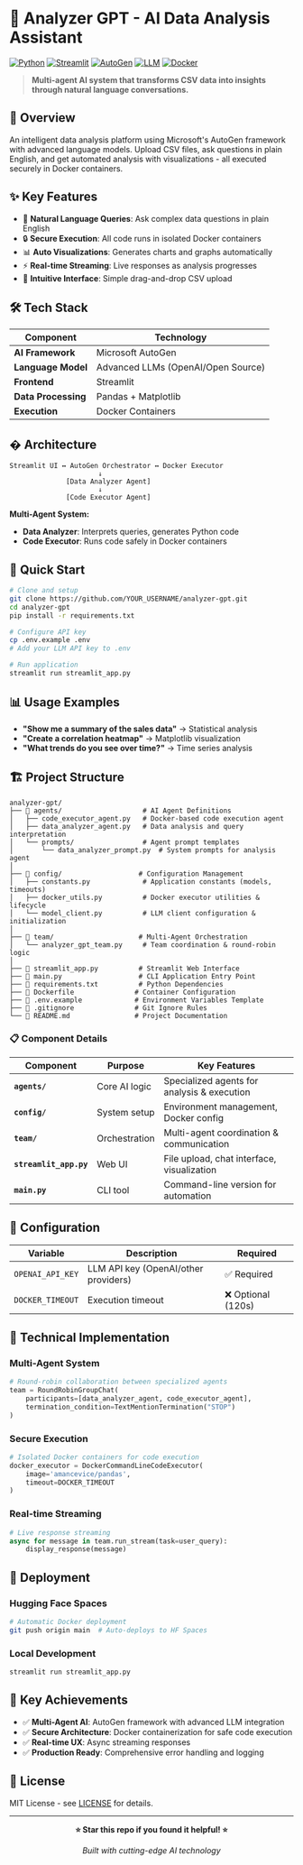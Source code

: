 # 🤖 Analyzer GPT - AI Data Analysis Assistant

[![Python](https://img.shields.io/badge/Python-3.11+-blue.svg)](https://www.python.org/downloads/)
[![Streamlit](https://img.shields.io/badge/Streamlit-1.28+-red.svg)](https://streamlit.io/)
[![AutoGen](https://img.shields.io/badge/AutoGen-0.4+-green.svg)](https://github.com/microsoft/autogen)
[![LLM](https://img.shields.io/badge/LLM-Multi--Provider-orange.svg)](https://huggingface.co/models)
[![Docker](https://img.shields.io/badge/Docker-Enabled-blue.svg)](https://www.docker.com/)

> **Multi-agent AI system that transforms CSV data into insights through natural language conversations.**

## 🎯 Overview

An intelligent data analysis platform using Microsoft's AutoGen framework with advanced language models. Upload CSV files, ask questions in plain English, and get automated analysis with visualizations - all executed securely in Docker containers.

## ✨ Key Features

- 🧠 **Natural Language Queries**: Ask complex data questions in plain English
- 🔒 **Secure Execution**: All code runs in isolated Docker containers
- 📊 **Auto Visualizations**: Generates charts and graphs automatically
- ⚡ **Real-time Streaming**: Live responses as analysis progresses
- 🎨 **Intuitive Interface**: Simple drag-and-drop CSV upload

## 🛠️ Tech Stack

| Component | Technology |
|-----------|------------|
| **AI Framework** | Microsoft AutoGen |
| **Language Model** | Advanced LLMs (OpenAI/Open Source) |
| **Frontend** | Streamlit |
| **Data Processing** | Pandas + Matplotlib |
| **Execution** | Docker Containers |

## �️ Architecture

```
Streamlit UI ↔ AutoGen Orchestrator ↔ Docker Executor
                      ↓
              [Data Analyzer Agent]
                      ↓
              [Code Executor Agent]
```

**Multi-Agent System:**
- **Data Analyzer**: Interprets queries, generates Python code
- **Code Executor**: Runs code safely in Docker containers

## 🚀 Quick Start

```bash
# Clone and setup
git clone https://github.com/YOUR_USERNAME/analyzer-gpt.git
cd analyzer-gpt
pip install -r requirements.txt

# Configure API key
cp .env.example .env
# Add your LLM API key to .env

# Run application
streamlit run streamlit_app.py
```

## 📊 Usage Examples

- **"Show me a summary of the sales data"** → Statistical analysis
- **"Create a correlation heatmap"** → Matplotlib visualization
- **"What trends do you see over time?"** → Time series analysis

## 🏗️ Project Structure

```
analyzer-gpt/
├── 📁 agents/                    # AI Agent Definitions
│   ├── code_executor_agent.py   # Docker-based code execution agent
│   ├── data_analyzer_agent.py   # Data analysis and query interpretation
│   └── prompts/                 # Agent prompt templates
│       └── data_analyzer_prompt.py  # System prompts for analysis agent
│
├── 📁 config/                   # Configuration Management
│   ├── constants.py             # Application constants (models, timeouts)
│   ├── docker_utils.py          # Docker executor utilities & lifecycle
│   └── model_client.py          # LLM client configuration & initialization
│
├── 📁 team/                     # Multi-Agent Orchestration
│   └── analyzer_gpt_team.py     # Team coordination & round-robin logic
│
├── 📄 streamlit_app.py          # Streamlit Web Interface
├── 📄 main.py                   # CLI Application Entry Point
├── 📄 requirements.txt          # Python Dependencies
├── 📄 Dockerfile               # Container Configuration
├── 📄 .env.example             # Environment Variables Template
├── 📄 .gitignore               # Git Ignore Rules
└── 📄 README.md                # Project Documentation
```

### 📋 **Component Details**

| Component | Purpose | Key Features |
|-----------|---------|--------------|
| **`agents/`** | Core AI logic | Specialized agents for analysis & execution |
| **`config/`** | System setup | Environment management, Docker config |
| **`team/`** | Orchestration | Multi-agent coordination & communication |
| **`streamlit_app.py`** | Web UI | File upload, chat interface, visualization |
| **`main.py`** | CLI tool | Command-line version for automation |

## 🔧 Configuration

| Variable | Description | Required |
|----------|-------------|----------|
| `OPENAI_API_KEY` | LLM API key (OpenAI/other providers) | ✅ Required |
| `DOCKER_TIMEOUT` | Execution timeout | ❌ Optional (120s) |

## 🧪 Technical Implementation

### Multi-Agent System
```python
# Round-robin collaboration between specialized agents
team = RoundRobinGroupChat(
    participants=[data_analyzer_agent, code_executor_agent],
    termination_condition=TextMentionTermination("STOP")
)
```

### Secure Execution
```python
# Isolated Docker containers for code execution
docker_executor = DockerCommandLineCodeExecutor(
    image='amancevice/pandas',
    timeout=DOCKER_TIMEOUT
)
```

### Real-time Streaming
```python
# Live response streaming
async for message in team.run_stream(task=user_query):
    display_response(message)
```

## 🚀 Deployment

### Hugging Face Spaces
```bash
# Automatic Docker deployment
git push origin main  # Auto-deploys to HF Spaces
```

### Local Development
```bash
streamlit run streamlit_app.py
```

## 🎯 Key Achievements

- ✅ **Multi-Agent AI**: AutoGen framework with advanced LLM integration
- ✅ **Secure Architecture**: Docker containerization for safe code execution
- ✅ **Real-time UX**: Async streaming responses
- ✅ **Production Ready**: Comprehensive error handling and logging

## 📄 License

MIT License - see [LICENSE](LICENSE) for details.

---

<div align="center">

**⭐ Star this repo if you found it helpful! ⭐**

*Built with cutting-edge AI technology*

</div>

